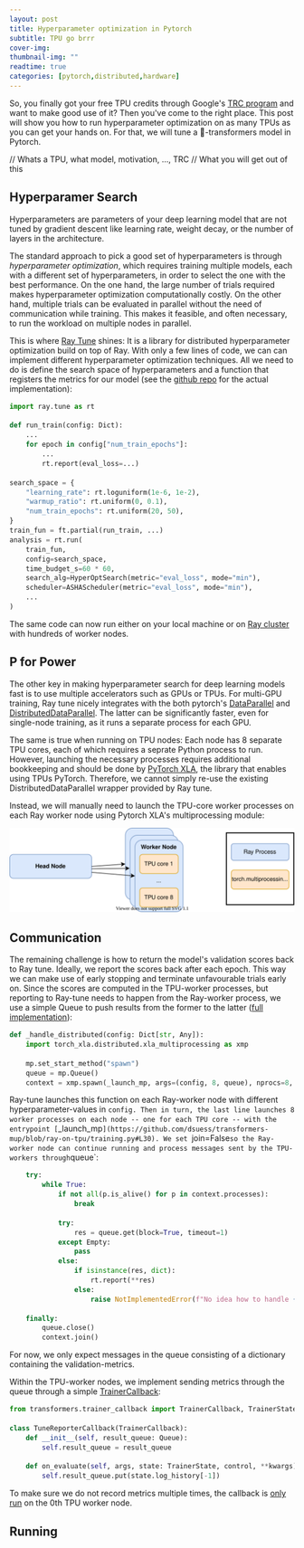 ```yaml
---
layout: post
title: Hyperparameter optimization in Pytorch
subtitle: TPU go brrr
cover-img:
thumbnail-img: ""
readtime: true
categories: [pytorch,distributed,hardware]
---
```


So, you finally got your free TPU credits through Google's [TRC program](https://sites.research.google/trc/about/) and want to make good use of it?
Then you've come to the right place.
This post will show you how to run hyperparameter optimization on as many TPUs as you can get your hands on.
For that, we will tune a 🤗-transformers model in Pytorch.

// Whats a TPU, what model, motivation, ..., TRC
// What you will get out of this

## Hyperparamer Search

Hyperparameters are parameters of your deep learning model that are not tuned by gradient descent like learning rate, weight decay, or the number of layers in the architecture.

The standard approach to pick a good set of hyperparameters is through *hyperparameter optimization*, which requires training multiple models, each with a different set of hyperparameters, in order to select the one with the best performance.
On the one hand, the large number of trials required makes hyperparameter optimization computationally costly.
On the other hand, multiple trials can be evaluated in parallel without the need of communication while training.
This makes it feasible, and often necessary, to run the workload on multiple nodes in parallel.

This is where [Ray Tune](https://docs.ray.io/en/latest/tune/index.html) shines:
It is a library for distributed hyperparameter optimization build on top of Ray.
With only a few lines of code, we can can implement different hyperparameter optimization techniques.
All we need to do is define the search space of hyperparameters and a function that registers the metrics for our model (see the [github repo](https://github.com/dsuess/transformers-mup/blob/ray-on-tpu/run.py#L77) for the actual implementation):

```python
import ray.tune as rt

def run_train(config: Dict):
    ...
    for epoch in config["num_train_epochs"]:
        ...
        rt.report(eval_loss=...)

search_space = {
    "learning_rate": rt.loguniform(1e-6, 1e-2),
    "warmup_ratio": rt.uniform(0, 0.1),
    "num_train_epochs": rt.uniform(20, 50),
}
train_fun = ft.partial(run_train, ...)
analysis = rt.run(
    train_fun,
    config=search_space,
    time_budget_s=60 * 60,
    search_alg=HyperOptSearch(metric="eval_loss", mode="min"),
    scheduler=ASHAScheduler(metric="eval_loss", mode="min"),
    ...
)
```

The same code can now run either on your local machine or on [Ray cluster](https://docs.ray.io/en/latest/cluster/index.html) with hundreds of worker nodes.



## P for Power

The other key in making hyperparameter search for deep learning models fast is to use multiple accelerators such as GPUs or TPUs.
For multi-GPU training, Ray tune nicely integrates with the both pytorch's [DataParallel](https://docs.ray.io/en/latest/tune/tutorials/tune-pytorch-cifar.html#adding-multi-gpu-support-with-dataparallel) and [DistributedDataParallel](https://docs.ray.io/en/latest/tune/tutorials/tune-pytorch-cifar.html#advanced-distributed-training-with-distributeddataparallel).
The latter can be significantly faster, even for single-node training, as it runs a separate process for each GPU.

The same is true when running on TPU nodes:
Each node has 8 separate TPU cores, each of which requires a seprate Python process to run.
However, launching the necessary processes requires additional bookkeeping and should be done by [PyTorch XLA](https://github.com/pytorch/xla), the library that enables using TPUs PyTorch.
Therefore, we cannot simply re-use the existing DistributedDataParallel wrapper provided by Ray tune.

Instead, we will manually need to launch the TPU-core worker processes on each Ray worker node using Pytorch XLA's multiprocessing module:

![](../images/2022-03-31-overview.svg "Overview of the processes being launched.")


## Communication

The remaining challenge is how to return the model's validation scores back to Ray tune.
Ideally, we report the scores back after each epoch.
This way we can make use of early stopping and terminate unfavourable trials early on.
Since the scores are computed in the TPU-worker processes, but reporting to Ray-tune needs to happen from the Ray-worker process, we use a simple Queue to push results from the former to the latter ([full implementation](https://github.com/dsuess/transformers-mup/blob/ray-on-tpu/run.py#L22)):


```python
def _handle_distributed(config: Dict[str, Any]):
    import torch_xla.distributed.xla_multiprocessing as xmp

    mp.set_start_method("spawn")
    queue = mp.Queue()
    context = xmp.spawn(_launch_mp, args=(config, 8, queue), nprocs=8, join=False)
```

Ray-tune launches this function on each Ray-worker node with different hyperparameter-values in `config.
Then in turn, the last line launches 8 worker processes on each node -- one for each TPU core -- with the entrypoint [`_launch_mp`](https://github.com/dsuess/transformers-mup/blob/ray-on-tpu/training.py#L30).
We set `join=False` so the Ray-worker node can continue running and process messages sent by the TPU-workers through `queue`:

```python
    try:
        while True:
            if not all(p.is_alive() for p in context.processes):
                break

            try:
                res = queue.get(block=True, timeout=1)
            except Empty:
                pass
            else:
                if isinstance(res, dict):
                    rt.report(**res)
                else:
                    raise NotImplementedError(f"No idea how to handle {res}")

    finally:
        queue.close()
        context.join()
```
For now, we only expect messages in the queue consisting of a dictionary containing the validation-metrics.

Within the TPU-worker nodes, we implement sending metrics through the queue through a simple [TrainerCallback](https://github.com/dsuess/transformers-mup/blob/ray-on-tpu/training.py#L16):

```python
from transformers.trainer_callback import TrainerCallback, TrainerState

class TuneReporterCallback(TrainerCallback):
    def __init__(self, result_queue: Queue):
        self.result_queue = result_queue

    def on_evaluate(self, args, state: TrainerState, control, **kwargs):
        self.result_queue.put(state.log_history[-1])
```

To make sure we do not record metrics multiple times, the callback is [only run](https://github.com/dsuess/transformers-mup/blob/ray-on-tpu/training.py#L76) on the 0th TPU worker node.


## Running